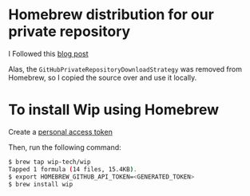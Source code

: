 # Homebrew distribution for our private repository

I Followed this [blog post](https://medium.com/prodopsio/creating-homebrew-taps-for-private-internal-tools-c41363d58ab0)

Alas, the `GitHubPrivateRepositoryDownloadStrategy` was removed from Homebrew, so I copied the source over and use it locally.

# To install Wip using Homebrew

Create a [personal access token](https://github.com/settings/tokens/new?scopes=gist,repo,workflow&description=Homebrew)

Then, run the following command:

```bash
$ brew tap wip-tech/wip
Tapped 1 formula (14 files, 15.4KB).
$ export HOMEBREW_GITHUB_API_TOKEN=<GENERATED_TOKEN>
$ brew install wip
```
